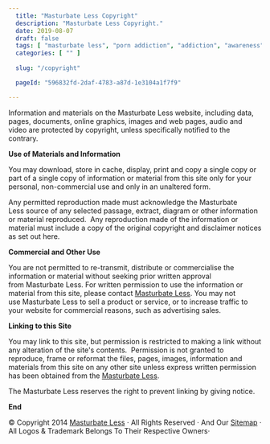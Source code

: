 ```yaml
---
  title: "Masturbate Less Copyright"
  description: "Masturbate Less Copyright."
  date: 2019-08-07
  draft: false
  tags: [ "masturbate less", "porn addiction", "addiction", "awareness", "nofap", "neverfap", "neverfap deluxe", "neverfap basics", "nofap podcast", "neverfap podcast", "neverfap deluxe podcast" ]
  categories: [ "" ]
  
  slug: "/copyright"

  pageId: "596832fd-2daf-4783-a87d-1e3104a1f7f9"

---
```



Information and materials on the Masturbate Less website, including data, pages, documents, online graphics, images and web pages, audio and video are protected by copyright, unless specifically notified to the contrary.

**Use of Materials and Information**

You may download, store in cache, display, print and copy a single copy or part of a single copy of information or material from this site only for your personal, non-commercial use and only in an unaltered form.

Any permitted reproduction made must acknowledge the Masturbate Less source of any selected passage, extract, diagram or other information or material reproduced.  Any reproduction made of the information or material must include a copy of the original copyright and disclaimer notices as set out here.

**Commercial and Other Use**

You are not permitted to re-transmit, distribute or commercialise the information or material without seeking prior written approval from Masturbate Less. For written permission to use the information or material from this site, please contact [Masturbate Less](mailto:admin@neverfapdeluxe.com). You may not use Masturbate Less to sell a product or service, or to increase traffic to your website for commercial reasons, such as advertising sales.

**Linking to this Site**

You may link to this site, but permission is restricted to making a link without any alteration of the site's contents.  Permission is not granted to reproduce, frame or reformat the files, pages, images, information and materials from this site on any other site unless express written permission has been obtained from the [Masturbate Less](mailto:admin@neverfapdeluxe.com).

The Masturbate Less reserves the right to prevent linking by giving notice.

**End**

© Copyright 2014 [Masturbate Less](https://www.masturbateless.com/) · All Rights Reserved · And Our [Sitemap](https://masturbateless.com/sitemap.xml) · All Logos & Trademark Belongs To Their Respective Owners·


